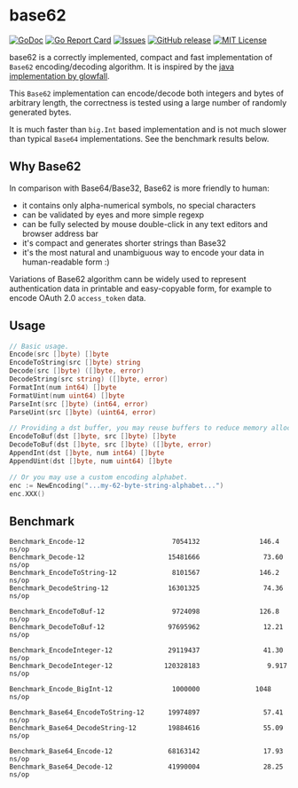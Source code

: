 # base62

[![GoDoc](https://img.shields.io/badge/api-Godoc-blue.svg)][godoc]
[![Go Report Card](https://goreportcard.com/badge/github.com/jxskiss/base62)][goreport]
[![Issues](https://img.shields.io/github/issues/jxskiss/base62.svg)][issues]
[![GitHub release](http://img.shields.io/github/release/jxskiss/base62.svg)][release]
[![MIT License](http://img.shields.io/badge/license-MIT-blue.svg)][license]

[godoc]: https://pkg.go.dev/github.com/jxskiss/base62
[goreport]: https://goreportcard.com/report/github.com/jxskiss/base62
[issues]: https://github.com/jxskiss/base62/issues
[release]: https://github.com/jxskiss/base62/releases
[license]: https://github.com/jxskiss/base62/blob/master/LICENSE

base62 is a correctly implemented, compact and fast implementation of `Base62` encoding/decoding algorithm.
It is inspired by the [java implementation by glowfall](https://github.com/glowfall/base62).

This `Base62` implementation can encode/decode both integers and bytes of arbitrary length,
the correctness is tested using a large number of randomly generated bytes.

It is much faster than `big.Int` based implementation and is not much slower than typical `Base64`
implementations. See the benchmark results below.

## Why Base62

In comparison with Base64/Base32, Base62 is more friendly to human:

- it contains only alpha-numerical symbols, no special characters
- can be validated by eyes and more simple regexp
- can be fully selected by mouse double-click in any text editors and browser address bar
- it's compact and generates shorter strings than Base32
- it's the most natural and unambiguous way to encode your data in human-readable form :)

Variations of Base62 algorithm cann be widely used to represent authentication data in printable and
easy-copyable form, for example to encode OAuth 2.0 `access_token` data.

## Usage

```go
// Basic usage.
Encode(src []byte) []byte
EncodeToString(src []byte) string
Decode(src []byte) ([]byte, error)
DecodeString(src string) ([]byte, error)
FormatInt(num int64) []byte
FormatUint(num uint64) []byte
ParseInt(src []byte) (int64, error)
ParseUint(src []byte) (uint64, error)

// Providing a dst buffer, you may reuse buffers to reduce memory allocation.
EncodeToBuf(dst []byte, src []byte) []byte
DecodeToBuf(dst []byte, src []byte) ([]byte, error)
AppendInt(dst []byte, num int64) []byte
AppendUint(dst []byte, num uint64) []byte

// Or you may use a custom encoding alphabet.
enc := NewEncoding("...my-62-byte-string-alphabet...")
enc.XXX()
```

## Benchmark

```text
Benchmark_Encode-12                      7054132               146.4 ns/op
Benchmark_Decode-12                     15481666                73.60 ns/op
Benchmark_EncodeToString-12              8101567               146.2 ns/op
Benchmark_DecodeString-12               16301325                74.36 ns/op

Benchmark_EncodeToBuf-12                 9724098               126.8 ns/op
Benchmark_DecodeToBuf-12                97695962                12.21 ns/op

Benchmark_EncodeInteger-12              29119437                41.30 ns/op
Benchmark_DecodeInteger-12             120328183                 9.917 ns/op

Benchmark_Encode_BigInt-12               1000000              1048 ns/op

Benchmark_Base64_EncodeToString-12      19974897                57.41 ns/op
Benchmark_Base64_DecodeString-12        19884616                55.09 ns/op

Benchmark_Base64_Encode-12              68163142                17.93 ns/op
Benchmark_Base64_Decode-12              41990004                28.25 ns/op
```

